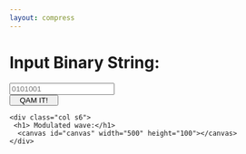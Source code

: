 ```yaml
---
layout: compress
---
```


   <div class="row">
      <form class="col s6">
          <div class="col s4" >
            <h1>Input Binary String:</h1>
          </div>
           <div class="input-field col s6">
             <input placeholder="0101001" id="cp" type="text" class="validate" >
          </div>
           <div class="col s2">
             <button class="indigo btn waves-effect" style="padding:0 16px;" type="submit" onClick="cpEnter()"> QAM IT!
             </button>
           </div>
    </form>

    <div class="col s6">
     <h1> Modulated wave:</h1>
      <canvas id="canvas" width="500" height="100"></canvas>
    </div>
  </div>

